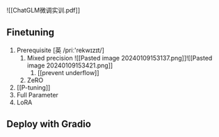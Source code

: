 ![[ChatGLM微调实训.pdf]]
## Finetuning
1. Prerequisite [英 /priː'rekwɪzɪt/]
	1. Mixed precision ![[Pasted image 20240109153137.png]]![[Pasted image 20240109153421.png]]
		1. [[prevent underflow]]
	2. ZeRO
2. [[P-tuning]]
3. Full Parameter
4. LoRA
## Deploy with Gradio